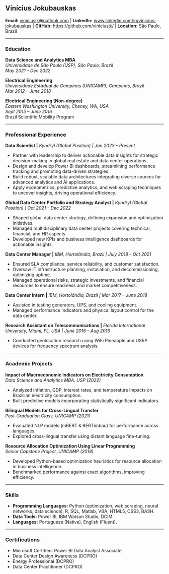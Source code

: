 ## **Vinícius Jokubauskas**  
**Email:** viniciusjk@outlook.com | **LinkedIn:** www.linkedin.com/in/vinicius-jokubauskas | **GitHub:** https://github.com/viniciusjk/ | **Location:** São Paulo, Brazil

---

### **Education**

**Data Science and Analytics MBA**  
*Universidade de São Paulo (USP), São Paulo, Brazil*  
*May 2021 – Dec 2022*

**Electrical Engineering**  
*Universidade Estadual de Campinas (UNICAMP), Campinas, Brazil*  
*Mar 2012 – June 2018*

**Electrical Engineering (Non-degree)**  
*Eastern Washington University, Cheney, WA, USA*  
*Sept 2015 – June 2016*  
Brazil Scientific Mobility Program

---

### **Professional Experience**

**Data Scientist |** *Kyndryl (Global Position) | Jan 2023 – Present*

* Partner with leadership to deliver actionable data insights for strategic decision-making in global real estate and data center operations.  
* Design and develop Power BI dashboards, streamlining performance tracking and promoting data-driven strategies.  
* Build robust, scalable data architectures integrating diverse sources for advanced analytics and AI applications.  
* Apply econometrics, predictive analytics, and web scraping techniques to uncover insights, driving operational efficiency.

**Global Data Center Portfolio and Strategy Analyst |** *Kyndryl (Global Position) | Oct 2021 – Dec 2022*

* Shaped global data center strategy, defining expansion and optimization initiatives.  
* Managed multidisciplinary data center projects covering technical, financial, and HR aspects.  
* Developed new KPIs and business intelligence dashboards for actionable insights.

**Data Center Manager |** *IBM, Hortolândia, Brazil | July 2018 – Oct 2021*

* Ensured SLA compliance, service reliability, and customer satisfaction.  
* Oversaw IT infrastructure planning, installation, and decommissioning, optimizing uptime.  
* Managed operational risks, strategic investments, and financial resources to ensure readiness and market competitiveness.

**Data Center Intern |** *IBM, Hortolândia, Brazil | Mar 2017 – June 2018*

* Assisted in testing generators, UPS, and cooling equipment.  
* Managed performance indicators and physical layout control for the data center.

**Research Assistant on Telecommunications |** *Florida International University, Miami, FL, USA | June 2016 – Aug 2016*

* Conducted geolocation research using WiFi Pineapple and USRP devices for frequency spectrum analysis.

---

### **Academic Projects**

**Impact of Macroeconomic Indicators on Electricity Consumption**  
*Data Science and Analytics MBA, USP (2022)*

* Analyzed inflation, GDP, interest rates, and temperature impacts on Brazilian electricity consumption.  
* Built predictive models incorporating statistically significant indicators.

**Bilingual Models for Cross-Lingual Transfer**  
*Post-Graduation Class, UNICAMP (2021)*

* Evaluated NLP models (mBERT & BERTimbau) for performance across languages.  
* Explored cross-lingual transfer using distant language fine-tuning.

**Resource Allocation Optimization Using Linear Programming**  
*Senior Capstone Project, UNICAMP (2018)*

* Developed Python-based optimization heuristics for resource allocation in business intelligence.  
* Benchmarked performance against exact algorithms, improving efficiency.

---

### **Skills**

* **Programming Languages:** Python (optimization, web scraping, neural networks, data science), R, SQL, Matlab, VBA, HTML5, CSS3, BASH.  
* **Data Tools:** Power BI, IBM Watson Studio, DCIM.  
* **Languages:** Portuguese (Native), English (Fluent).

---

### **Certifications**

* Microsoft Certified: Power BI Data Analyst Associate  
* Data Center Design Awareness (DCPRO)  
* Energy Professional (DCPRO)  
* Data Center Practitioner (DCPRO)

